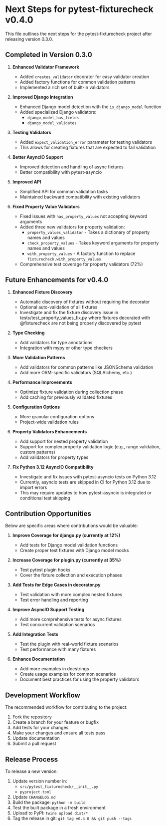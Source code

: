 # Next Steps for pytest-fixturecheck v0.4.0

This file outlines the next steps for the pytest-fixturecheck project after releasing version 0.3.0.

## Completed in Version 0.3.0

1. **Enhanced Validator Framework**
   - Added `creates_validator` decorator for easy validator creation
   - Added factory functions for common validation patterns
   - Implemented a rich set of built-in validators

2. **Improved Django Integration**
   - Enhanced Django model detection with the `is_django_model` function
   - Added specialized Django validators:
     - `django_model_has_fields`
     - `django_model_validates`

3. **Testing Validators**
   - Added `expect_validation_error` parameter for testing validators
   - This allows for creating fixtures that are expected to fail validation

4. **Better AsyncIO Support**
   - Improved detection and handling of async fixtures
   - Better compatibility with pytest-asyncio

5. **Improved API**
   - Simplified API for common validation tasks
   - Maintained backward compatibility with existing validators

6. **Fixed Property Value Validators**
   - Fixed issues with `has_property_values` not accepting keyword arguments
   - Added three new validators for property validation:
     - `property_values_validator` - Takes a dictionary of property names and values
     - `check_property_values` - Takes keyword arguments for property names and values
     - `with_property_values` - A factory function to replace `fixturecheck.with_property_values`
   - Comprehensive test coverage for property validators (72%)

## Future Enhancements for v0.4.0

1. **Enhanced Fixture Discovery**
   - Automatic discovery of fixtures without requiring the decorator
   - Optional auto-validation of all fixtures
   - Investigate and fix the fixture discovery issue in tests/test_property_values_fix.py where fixtures
     decorated with @fixturecheck are not being properly discovered by pytest

2. **Type Checking**
   - Add validators for type annotations
   - Integration with mypy or other type checkers

3. **More Validation Patterns**
   - Add validators for common patterns like JSONSchema validation
   - Add more ORM-specific validators (SQLAlchemy, etc.)

4. **Performance Improvements**
   - Optimize fixture validation during collection phase
   - Add caching for previously validated fixtures

5. **Configuration Options**
   - More granular configuration options
   - Project-wide validation rules

6. **Property Validators Enhancements**
   - Add support for nested property validation
   - Support for complex property validation logic (e.g., range validation, custom patterns)
   - Add validators for property types

7. **Fix Python 3.12 AsyncIO Compatibility**
   - Investigate and fix issues with pytest-asyncio tests on Python 3.12
   - Currently, asyncio tests are skipped in CI for Python 3.12 due to import errors
   - This may require updates to how pytest-asyncio is integrated or conditional test skipping

## Contribution Opportunities

Below are specific areas where contributions would be valuable:

1. **Improve Coverage for django.py (currently at 12%)**
   - Add tests for Django model validation functions
   - Create proper test fixtures with Django model mocks

2. **Increase Coverage for plugin.py (currently at 35%)**
   - Test pytest plugin hooks
   - Cover the fixture collection and execution phases

3. **Add Tests for Edge Cases in decorator.py**
   - Test validation with more complex nested fixtures
   - Test error handling and reporting

4. **Improve AsyncIO Support Testing**
   - Add more comprehensive tests for async fixtures
   - Test concurrent validation scenarios

5. **Add Integration Tests**
   - Test the plugin with real-world fixture scenarios
   - Test performance with many fixtures

6. **Enhance Documentation**
   - Add more examples in docstrings
   - Create usage examples for common scenarios
   - Document best practices for using the property validators

## Development Workflow

The recommended workflow for contributing to the project:

1. Fork the repository
2. Create a branch for your feature or bugfix
3. Add tests for your changes
4. Make your changes and ensure all tests pass
5. Update documentation
6. Submit a pull request

## Release Process

To release a new version:

1. Update version number in:
   - `src/pytest_fixturecheck/__init__.py`
   - `pyproject.toml`
2. Update `CHANGELOG.md`
3. Build the package: `python -m build`
4. Test the built package in a fresh environment
5. Upload to PyPI: `twine upload dist/*`
6. Tag the release in git: `git tag v0.4.0 && git push --tags` 